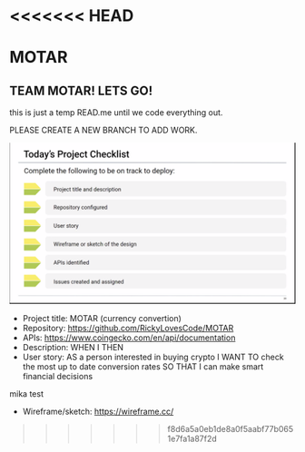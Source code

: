 <<<<<<< HEAD
=======
# MOTAR

## TEAM MOTAR! LETS GO!

this is just a temp READ.me until we code everything out.

PLEASE CREATE A NEW BRANCH TO ADD WORK.

![Project checklist screenshot](./images/checklist.png)

- Project title: MOTAR (currency convertion)
- Repository: https://github.com/RickyLovesCode/MOTAR
- APIs: https://www.coingecko.com/en/api/documentation
- Description: 
WHEN I 
THEN 
- User story: 
AS a person interested in buying crypto 
I WANT TO check the most up to date conversion rates 
SO THAT I can make smart financial decisions

mika test

- Wireframe/sketch: https://wireframe.cc/

>>>>>>> f8d6a5a0eb1de8a0f5aabf77b0651e7fa1a87f2d
